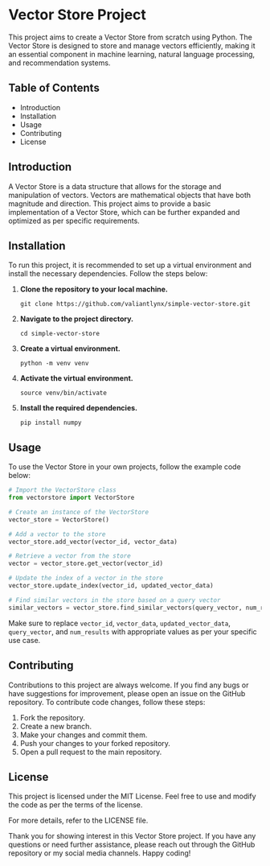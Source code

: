 # Vector Store Project
This project aims to create a Vector Store from scratch using Python. The Vector Store is designed to store and manage vectors efficiently, making it an essential component in machine learning, natural language processing, and recommendation systems.

## Table of Contents

- Introduction
- Installation
- Usage
- Contributing
- License

## Introduction
A Vector Store is a data structure that allows for the storage and manipulation of vectors. Vectors are mathematical objects that have both magnitude and direction. This project aims to provide a basic implementation of a Vector Store, which can be further expanded and optimized as per specific requirements.

## Installation
To run this project, it is recommended to set up a virtual environment and install the necessary dependencies. Follow the steps below:

1. **Clone the repository to your local machine.**
   ```
   git clone https://github.com/valiantlynx/simple-vector-store.git
   ```

2. **Navigate to the project directory.**
   ```
   cd simple-vector-store
   ```

3. **Create a virtual environment.**
   ```
   python -m venv venv
   ```

4. **Activate the virtual environment.**
   ```
   source venv/bin/activate
   ```

5. **Install the required dependencies.**
   ```
   pip install numpy
   ```

## Usage
To use the Vector Store in your own projects, follow the example code below:

```python
# Import the VectorStore class
from vectorstore import VectorStore

# Create an instance of the VectorStore
vector_store = VectorStore()

# Add a vector to the store
vector_store.add_vector(vector_id, vector_data)

# Retrieve a vector from the store
vector = vector_store.get_vector(vector_id)

# Update the index of a vector in the store
vector_store.update_index(vector_id, updated_vector_data)

# Find similar vectors in the store based on a query vector
similar_vectors = vector_store.find_similar_vectors(query_vector, num_results)
```
Make sure to replace `vector_id`, `vector_data`, `updated_vector_data`, `query_vector`, and `num_results` with appropriate values as per your specific use case.

## Contributing
Contributions to this project are always welcome. If you find any bugs or have suggestions for improvement, please open an issue on the GitHub repository. To contribute code changes, follow these steps:

1. Fork the repository.
2. Create a new branch.
3. Make your changes and commit them.
4. Push your changes to your forked repository.
5. Open a pull request to the main repository.

## License
This project is licensed under the MIT License. Feel free to use and modify the code as per the terms of the license.

For more details, refer to the LICENSE file.

Thank you for showing interest in this Vector Store project. If you have any questions or need further assistance, please reach out through the GitHub repository or my social media channels. Happy coding!